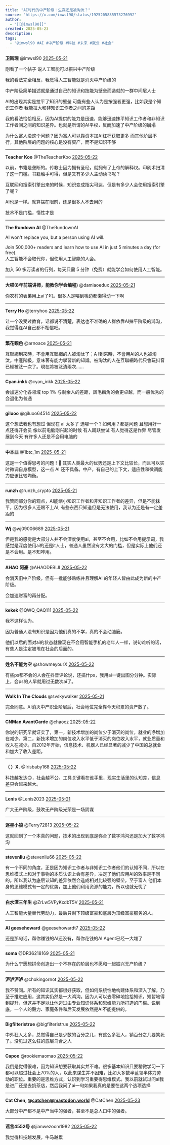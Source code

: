 ```yaml
---
title: "AI时代的中产阶级：生存还是被淘汰？"
source: "https://x.com/imwsl90/status/1925205835573276992"
author:
  - "[[@imwsl90]]"
created: 2025-05-23
description:
tags:
  - "@imwsl90 #AI #中产阶级 #科技 #未来 #就业 #社会"
---
```

**卫斯理** @imwsl90 [2025-05-21](https://x.com/imwsl90/status/1925205835573276992/history)

刚看了一个帖子 说人工智能可以振兴中产阶级

我的看法完全相反，我觉得人工智能就是消灭中产阶级的

中产阶级简单描述就是通过自己的知识和技能为壁垒而造就的一群中间层人士

AI的出现其实是拉平了知识的壁垒 可能有些人认为是按强者更强，比如我是个知识工作者 我能拉大和非知识工作者之间的差距

我的看法恰恰相反，因为AI提供的能力是迅速，能够迅速抹平知识工作者和非知识工作者间之间的知识差异。也就是所谓的AI平权，反而加速了中产阶级的崩塌

为什么富人没这个问题？因为富人可以靠资本加AI杠杆获取更多 而其他阶层不行，其他阶层的问题的核心是没有资产，而不是知识不够

---

**Teacher Koo** @TheTeacherKoo [2025-05-22](https://x.com/TheTeacherKoo/status/1925350094322508049)

以前，书籍是垄断的。传教士因为拥有圣经，就拥有了上帝的解释权。印刷术扫清了这一门槛。书籍触手可得，但是又有多少人主动读书呢？

互联网和搜索引擎出来的时候，知识变成指尖可达，但是有多少人会使用搜索引擎了呢？

AI也是一样。就算摆在眼前，还是很多人不去用的

技术不是门槛，惰性才是

---

**The Rundown AI** @TheRundownAI

AI won't replace you, but a person using AI will.

Join 500,000+ readers and learn how to use AI in just 5 minutes a day (for free).  
人工智能不会取代你，但使用人工智能的人会。

加入 50 多万读者的行列，每天只需 5 分钟（免费）就能学会如何使用人工智能。

---

**大喵(8年前端讲师，能教你学会编程)** @damiaoedux [2025-05-21](https://x.com/damiaoedux/status/1925228709134668142)

你农村的表弟用上ai了吗。很多人是喂到嘴边都懒得动一下啊

---

**Terry Ho** @terryhoo [2025-05-22](https://x.com/terryhoo/status/1925348000140026363)

让一个没受过教育，话都说不清楚，表达也不准确的人群依靠AI抹平阶级的鸿沟，我觉得连AI自己都不相信吧。

---

**繁花觀色** @arnoace [2025-05-21](https://x.com/arnoace/status/1925240754873770345)

互聯網到來時，不會用互聯網的人被淘汰了；A l到來時，不會用AI的人也被淘汰。中產階級，意味著有能力學習新的知識。被淘汰的人在互聯網時代只會玩抖音已經被汰一次了。現在將被汰漬兩次……

---

**Cyan.inkk** @cyan\_inkk [2025-05-22](https://x.com/cyan_inkk/status/1925344462164602916)

会加速分化各领域 top 1% 与剩余人的差距，凤毛麟角的会更卓越，而一般优秀的会退化为普通

---

**giluoo** @giluoo64514 [2025-05-22](https://x.com/giluoo64514/status/1925360268097593620)

这个想法我也有想过 但现在 ai 太多了 选哪一个？如何用？都是问题 且想用好一点还得开会员 像以前电脑刚兴起的时候 有人踊跃尝试 有人觉得这是作弊 尽管发展到今天 有许多人还是不会用电脑的

---

**中本韭** @1btc\_1m [2025-05-21](https://x.com/1btc_1m/status/1925335337712459847)

这是一个值得思考的问题！🤔 其实人类最大的优势还是上下文比较长，而且可以实时微调自身模型，这一点 AI 还不具备。中产，有自己的上下文，适应性和微调能力应该比较均衡。

---

**runzh** @runzh\_crypto [2025-05-21](https://x.com/runzh_crypto/status/1925217292939624594)

我赞同部分你的观点，AI能缩小知识工作者和非知识工作者的差异，但是不能抹平，因为很多人还跟不上AI, 有些东西只知道但是无法使用，我认为还是有一定差距的

---

**Wj** @wj09006689 [2025-05-21](https://x.com/wj09006689/status/1925286206323261776)

但是我的感觉是大部分人并不会深度使用ai，甚至不会用，比如不会用提示词，我感觉是深度使用ai的还是it人士，普通人虽然没有太大的门槛，但是实际上他们还是不会用。是不知咋用。

---

**AHAO 阿豪** @AHAODEBIJI [2025-05-22](https://x.com/AHAODEBIJI/status/1925351957503648130)

会消灭旧中产阶级，但有一批能够熟练并且理解AI 的年轻人皆由此成为新的中产阶级。

会加速财富的再分配。

---

**kekek** @QWQ\_QAQ111 [2025-05-22](https://x.com/QWQ_QAQ111/status/1925368888457666939)

我不这样认为。

因为普通人没有知识是因为他们真的不学，真的不会动脑筋。

他们以后的面对ai的状态就像现在不会用智能手机的老年人一样，说句难听的话，有些人是注定被甩在社会的后面的。

---

**姓名不能为空** @showmeyourX [2025-05-22](https://x.com/showmeyourX/status/1925346315052912739)

有些ps都不会的人会在抖音评论说，还搞什ps，我用ai一键出图分分钟。实际上，会ps的人早就用过无数次ai了。

---

**Walk In The Clouds** @svskywalker [2025-05-21](https://x.com/svskywalker/status/1925230692717252646)

完全同意。AI消灭中产职业阶层后，社会地位完全靠今天积累的资产数了。

---

**CNMan AvantGarde** @chaocz [2025-05-22](https://x.com/chaocz/status/1925351084337635774)

你说的研究早就证实了，第一，新技术增加的岗位少于消灭的岗位，就业的净增加在减少。第二，新技术增加的岗位收入水平低于消灭的岗位收入水平，就业质量和收入在减少。自2012年开始，信息技术、机器人已经显著的减少了中国的总就业和加大了收入差距。

---

**（ ）X.** @Irisbaby168 [2025-05-22](https://x.com/Irisbaby168/status/1925549875296608605)

科技越发达🙃，社会越不公。工具关键看在谁手里，现实生活里的认知差，信息差只会越来越大。

---

**Lenis** @Lenis2023 [2025-05-21](https://x.com/Lenis2023/status/1925217325164515797)

广大无产阶级，鼓吹无产阶级光荣是一场阴谋

---

**逐星小狼** @Terry72813 [2025-05-22](https://x.com/Terry72813/status/1925365675918503979)

这就回到了一个本真的问题，技术的出现到底是弥合了数字鸿沟还是加大了数字鸿沟

---

**stevenliu** @stevenliu66 [2025-05-22](https://x.com/stevenliu66/status/1925467036035035411)

有一个不同的角度，正是因为知识工作者与非知识工作者他们的认知不同，所以在思维模式上和对于事物的本质认识上会有差异，决定了他们应用AI的效率是不同的。所以我认为底层认知的差异依然会造成相对比较强的壁垒。至于富人 他们本身的思维模式有一定的优势，加上他们利用资源的能力，所以也就无忧了

---

**白水潭三年生** @ZrLw5VFyKxdbT5V [2025-05-21](https://x.com/ZrLw5VFyKxdbT5V/status/1925327468111831589)

人工智能大量替代劳动力，最后只剩下顶级富豪和底层为顶级富豪服务的人。

---

**AI geesehoward** @geesehowardt7 [2025-05-22](https://x.com/geesehowardt7/status/1925568328090935326)

还是那句话，帮你赚钱的AI还没有，帮你花钱的AI Agent已经一大堆了

---

**soma** @DR36218169 [2025-05-21](https://x.com/DR36218169/status/1925242721494867981)

为什么宁愿想拼命创造出一个不存在的阶层也不愿和一起振兴无产阶级？

---

**沪泸沪泸** @chokingornot [2025-05-22](https://x.com/chokingornot/status/1925385216446931396)

我不赞同。所有的知识其实都很好获取，但如何系统性地构建体系和深入了解，乃至于推进应用，这其实仍然是一大鸿沟。因为人可以去零碎地捡拾知识，短暂地得到提升，但这并不足以让他迈过由专业知识体系和思维能力所打造的门槛。说到底，一个人的毅力、家庭条件和后天发展依然是AI不能提供的。

---

**Bigfilteristrue** @bigfilteristrue [2025-05-22](https://x.com/bigfilteristrue/status/1925358458880012593)

中外狂人太多，总觉得自己是少数的百分之几，有这么多狂人，镇百分之几要笑死了。没见过这么狂的底层乌合之人

---

**Capoo** @rookiemaomao [2025-05-22](https://x.com/rookiemaomao/status/1925575474950152570)

我倒是觉得很难，因为知识想要获取其实并不难。很多基本知识只要稍微学习一下都可以超过社会上70%的人，以此来谋生并不困难，比如大多数半蓝领半体力劳动的职位。重要的是思维方式，认识到学习重要得思维模式。我以前就试过问ai我是进厂还是去奶茶店，然后我问了ai一句如果我真的是要在这两个选项选择

---

**Cat Chen, @catchen@mastodon.world** @CatChen [2025-05-23](https://x.com/CatChen/status/1925726161004290244)

大部分中产都不是中产当中的强者，甚至不是总人口中的强者。

---

**谣言4552号** @jianwezoom1982 [2025-05-22](https://x.com/jianwezoom1982/status/1925497350979825812)

我觉得科技越发展，牛马越累